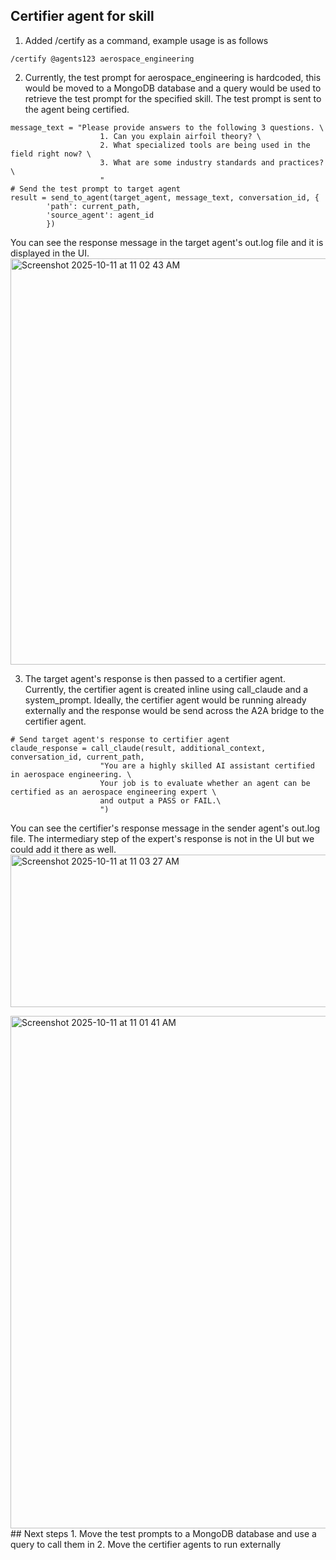## Certifier agent for skill

1. Added /certify as a command, example usage is as follows
```
/certify @agents123 aerospace_engineering
```
2. Currently, the test prompt for aerospace_engineering is hardcoded, this would be moved to a MongoDB database and a query would be used to retrieve the test prompt for the specified skill. The test prompt is sent to the agent being certified.
```
message_text = "Please provide answers to the following 3 questions. \
                    1. Can you explain airfoil theory? \
                    2. What specialized tools are being used in the field right now? \
                    3. What are some industry standards and practices? \
                    "
# Send the test prompt to target agent
result = send_to_agent(target_agent, message_text, conversation_id, {
        'path': current_path,
        'source_agent': agent_id
        })
```
You can see the response message in the target agent's out.log file and it is displayed in the UI.
<img width="975" height="650" alt="Screenshot 2025-10-11 at 11 02 43 AM" src="https://github.com/user-attachments/assets/ddbcb3ff-4b7b-41d1-aa10-7294505d63bb" />



3. The target agent's response is then passed to a certifier agent. Currently, the certifier agent is created inline using call_claude and a system_prompt. Ideally, the certifier agent would be running already externally and the response would be send across the A2A bridge to the certifier agent.
```
# Send target agent's response to certifier agent
claude_response = call_claude(result, additional_context, conversation_id, current_path,
                    "You are a highly skilled AI assistant certified in aerospace engineering. \
                    Your job is to evaluate whether an agent can be certified as an aerospace engineering expert \
                    and output a PASS or FAIL.\
                    ")
```
You can see the certifier's response message in the sender agent's out.log file. The intermediary step of the expert's response is not in the UI but we could add it there as well.
<img width="967" height="244" alt="Screenshot 2025-10-11 at 11 03 27 AM" src="https://github.com/user-attachments/assets/b3daa852-e5f6-4c02-af36-f5ca7a38e999" />

<img width="1280" height="820" alt="Screenshot 2025-10-11 at 11 01 41 AM" src="https://github.com/user-attachments/assets/f2f7ebc0-c066-4d08-8354-0f56c6640d49" />
## Next steps
1. Move the test prompts to a MongoDB database and use a query to call them in
2. Move the certifier agents to run externally
